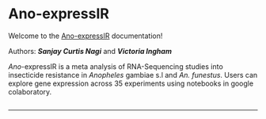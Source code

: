 # Ano-expressIR

Welcome to the [Ano-expressIR](https://github.com/sanjaynagi/ano-expressir/) documentation!

Authors:
***Sanjay Curtis Nagi*** and ***Victoria Ingham***

*Ano*-expressIR is a meta analysis of RNA-Sequencing studies into insecticide resistance in *Anopheles* gambiae s.l and *An. funestus*. Users can explore gene expression across 35 experiments using notebooks in google colaboratory. 


```{tableofcontents}
```
  
---  


